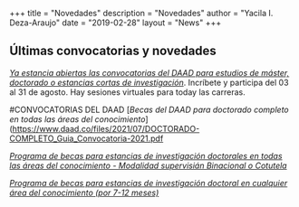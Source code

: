 +++
title = "Novedades"
description = "Novedades"
author = "Yacila I. Deza-Araujo"
date = "2019-02-28"
layout = "News"
+++

## &Uacute;ltimas convocatorias y novedades


[*Ya estancia abiertas las convocatorias del DAAD para estudios de m&aacute;ster, doctorado o estancias cortas de investigaci&oacute;n*](https://www.daad.co/es/quienes-somos/eventos-y-charlas-programadas/). Incr&iacute;bete y participa del 03 al 31 de agosto. Hay sesiones virtuales para today las carreras.

#CONVOCATORIAS DEL DAAD
[*Becas del DAAD para doctorado completo en todas las &aacute;reas del conocimiento*](https://www.daad.co/files/2021/07/DOCTORADO-COMPLETO_Guia_Convocatoria-2021.pdf

[*Programa de becas para estancias de investigaci&oacute;n doctorales en todas las &aacute;reas del conocimiento - Modalidad supervisi&aacute;n Binacional o Cotutela*](https://www.daad.co/files/2021/07/BINACIONAL-COTUTELA_Guia_Convocatoria-2021.pdf)

[*Programa de becas para estancias de investigaci&oacute;n doctoral en cualquier &aacute;rea del conocimiento (por 7-12 meses)*](https://www.daad.co/files/2021/07/ONE-YEAR-GRANTS_Guia_Convocatoria-2021.pdf)












